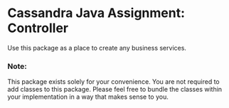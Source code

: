 # Cassandra Java Assignment: Controller

Use this package as a place to create any business services.

### Note:

This package exists solely for your convenience.  You are not required to add classes to this package.  Please feel free to bundle
the classes within your implementation in a way that makes sense to you.
